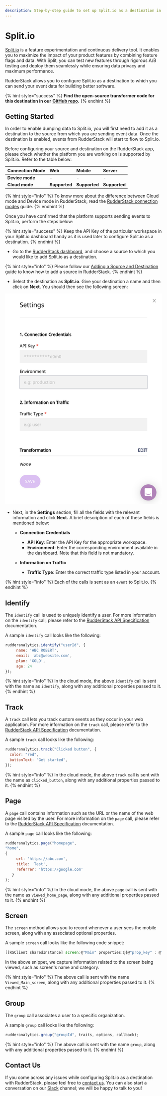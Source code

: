 ```yaml
---
description: Step-by-step guide to set up Split.io as a destination in RudderStack.
---
```


# Split.io

[Split.io](https://www.split.io/) is a feature experimentation and continuous delivery tool. It enables you to maximize the impact of your product features by combining feature flags and data. With Split, you can test new features through rigorous A/B testing and deploy them seamlessly while ensuring data privacy and maximum performance.

RudderStack allows you to configure Split.io as a destination to which you can send your event data for building better software.

{% hint style="success" %}
**Find the open-source transformer code for this destination in our** [**GitHub repo**](https://github.com/rudderlabs/rudder-transformer/tree/master/v0/destinations/splitio)**.**
{% endhint %}

## **Getting Started**

In order to enable dumping data to Split.io, you will first need to add it as a destination to the source from which you are sending event data. Once the destination is enabled, events from RudderStack will start to flow to Split.io.

Before configuring your source and destination on the RudderStack app, please check whether the platform you are working on is supported by Split.io. Refer to the table below:

| **Connection Mode** | **Web** | **Mobile** | **Server** |
| :--- | :--- | :--- | :--- |
| **Device mode** | - | - | - |
| **Cloud mode** | **Supported** | **Supported** | **Supported** |

{% hint style="info" %}
To know more about the difference between Cloud mode and Device mode in RudderStack, read the [RudderStack connection modes](https://docs.rudderstack.com/get-started/rudderstack-connection-modes) guide.
{% endhint %}

Once you have confirmed that the platform supports sending events to Split.io, perform the steps below:

{% hint style="success" %}
Keep the API Key of the particular workspace in your Split.io dashboard handy as it is used later to configure Split.io as a destination.
{% endhint %}

* Go to the [RudderStack dashboard](https://app.rudderstack.com/), and choose a source to which you would like to add Split.io as a destination.

{% hint style="info" %}
Please follow our [Adding a Source and Destination](https://docs.rudderstack.com/getting-started/adding-source-and-destination-rudderstack) guide to know how to add a source in RudderStack.
{% endhint %}

* Select the destination as **Split.io**. Give your destination a name and then click on **Next**. You should then see the following screen:

![Destination Settings for Split.io](../.gitbook/assets/splitioconfig.png)

* Next, in the **Settings** section, fill all the fields with the relevant information and click **Next.** A brief description of each of these fields is mentioned below:

  * **Connection Credentials**
    * **API Key**: Enter the API Key for the appropriate workspace.
    * **Environment**: Enter the corresponding environment available in the dashboard. Note that this field is not mandatory.
 
  * **Information on Traffic**
    * **Traffic Type**: Enter the correct traffic type listed in your account.

{% hint style="info" %}
Each of the calls is sent as an `event` to Split.io.
{% endhint %}

## Identify

The `identify` call is used to uniquely identify a user. For more information on the `identify` call, please refer to the [RudderStack API Specification](https://docs.rudderstack.com/rudderstack-api-spec) documentation.

A sample `identify` call looks like the following:

```javascript
rudderanalytics.identify("userId", {
     name: 'ABC ROBERT',
     email: 'abc@website.com',
     plan: 'GOLD',
     age: 24
});
```

{% hint style="info" %}
In the cloud mode, the above `identify` call is sent with the name as `identify`, along with any additional properties passed to it.
{% endhint %}

## Track

A `track` call lets you track custom events as they occur in your web application. For more information on the `track` call, please refer to the [RudderStack API Specification](https://docs.rudderstack.com/rudderstack-api-spec) documentation.

A sample `track` call looks like the following:

```javascript
rudderanalytics.track("Clicked button", {
  color: "red",
  buttonText: "Get started",
});
```

{% hint style="info" %}
In the cloud mode, the above `track` call is sent with the name as `Clicked_button`, along with any additional properties passed to it.
{% endhint %}

## Page

A `page` call contains information such as the URL or the name of the web page visited by the user. For more information on the `page` call, please refer to the [RudderStack API Specification](https://docs.rudderstack.com/rudderstack-api-spec) documentation.

A sample `page` call looks like the following:

```javascript
rudderanalytics.page("homepage",
"home",
{
     url: 'https://abc.com',
     title: 'Test',
     referrer: 'https://google.com'
   }
);
```

{% hint style="info" %}
In the cloud mode, the above `page` call is sent with the name as `Viewed_home_page`, along with any additional properties passed to it.
{% endhint %}

## Screen

The `screen` method allows you to record whenever a user sees the mobile screen, along with any associated optional properties.

A sample `screen` call looks like the following code snippet:

```javascript
[[RSClient sharedInstance] screen:@"Main" properties:@{@"prop_key" : @"prop_value"}];
```

In the above snippet, we capture information related to the screen being viewed, such as screen's name and category.

{% hint style="info" %}
The above call is sent with the name `Viewed_Main_screen`, along with any additional properties passed to it.
{% endhint %}

## Group

The `group` call associates a user to a specific organization.

A sample `group` call looks like the following:

```javascript
rudderanalytics.group("groupId", traits, options, callback);
```

{% hint style="info" %}
The above call is sent with the name `group`, along with any additional properties passed to it.
{% endhint %}

## Contact Us

If you come across any issues while configuring Split.io as a destination with RudderStack, please feel free to [contact us](mailto:%20docs@rudderstack.com). You can also start a conversation on our [Slack](https://resources.rudderstack.com/join-rudderstack-slack) channel; we will be happy to talk to you!

